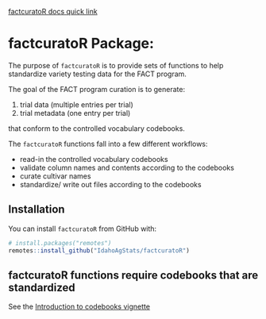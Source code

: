 [factcuratoR docs quick link](https://idahoagstats.github.io/factcuratoR/)

# factcuratoR Package:

The purpose of `factcuratoR` is to provide sets of functions to 
help standardize variety testing data for the FACT program.

The goal of the FACT program curation is to generate:

1. trial data (multiple entries per trial)
2. trial metadata (one entry per trial)

that conform to the controlled vocabulary codebooks.

The `factcuratoR` functions fall into a few different workflows: 

- read-in the controlled vocabulary codebooks
- validate column names and contents according to the codebooks
- curate cultivar names
- standardize/ write out files according to the codebooks

## Installation

You can install `factcuratoR` from GitHub with:

``` r
# install.packages("remotes")
remotes::install_github("IdahoAgStats/factcuratoR")
```

## factcuratoR functions require codebooks that are standardized
See the [Introduction to codebooks vignette](https://idahoagstats.github.io/factcuratoR/articles/intro_codebooks.html)


